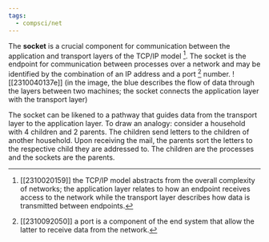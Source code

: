 ```yaml
---
tags:
  - compsci/net
---
```

The **socket** is a crucial component for communication between the application and transport layers of the TCP/IP model [^1]. The socket is the endpoint for communication between processes over a network and may be identified by the combination of an IP address and a port [^3] number.
![[2310040137e]] (in the image, the blue describes the flow of data through the layers between two machines; the socket connects the application layer with the transport layer)

The socket can be likened to a pathway that guides data from the transport layer to the application layer. To draw an analogy: consider a household with 4 children and 2 parents. The children send letters to the children of another household. Upon receiving the mail, the parents sort the letters to the respective child they are addressed to. The children are the processes and the sockets are the parents.

[^1]: [[2310020159]] the TCP/IP model abstracts from the overall complexity of networks; the application layer relates to how an endpoint [^2] receives access to the network while the transport layer describes how data is transmitted between endpoints.
[^2]: [[2309142156]] an endpoint means the same as an end system in that it is the ultimate final destination of data.
[^3]: [[2310092050]] a port is a component of the end system that allow the latter to receive data from the network.